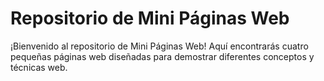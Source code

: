 # Repositorio de Mini Páginas Web

¡Bienvenido al repositorio de Mini Páginas Web! Aquí encontrarás cuatro pequeñas páginas web diseñadas para demostrar diferentes conceptos y técnicas web.
